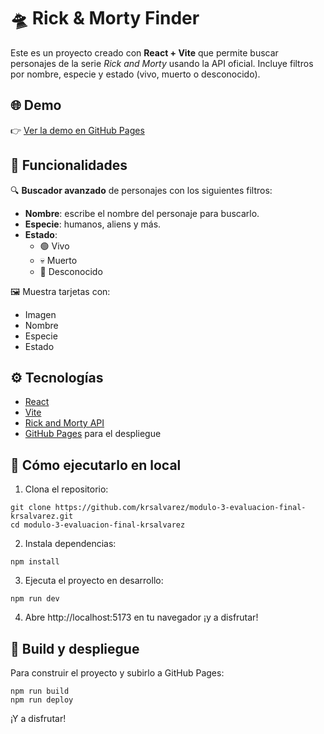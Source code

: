 # 🛸 Rick & Morty Finder

Este es un proyecto creado con **React + Vite** que permite buscar personajes de la serie *Rick and Morty* usando la API oficial. Incluye filtros por nombre, especie y estado (vivo, muerto o desconocido).

## 🌐 Demo

👉 [Ver la demo en GitHub Pages]((https://beta.adalab.es/modulo-3-evaluacion-final-krsalvarez/))  

## 🧪 Funcionalidades

🔍 **Buscador avanzado** de personajes con los siguientes filtros:

- **Nombre**: escribe el nombre del personaje para buscarlo.
- **Especie**: humanos, aliens y más.
- **Estado**: 
  - 🟢 Vivo  
  - 💀 Muerto  
  - 🔴 Desconocido

🖼️ Muestra tarjetas con:
- Imagen
- Nombre
- Especie
- Estado

## ⚙️ Tecnologías

- [React](https://reactjs.org/)
- [Vite](https://vitejs.dev/)
- [Rick and Morty API](https://rickandmortyapi.com/)
- [GitHub Pages](https://pages.github.com/) para el despliegue

## 🚀 Cómo ejecutarlo en local

1. Clona el repositorio:

```
git clone https://github.com/krsalvarez/modulo-3-evaluacion-final-krsalvarez.git
cd modulo-3-evaluacion-final-krsalvarez
```

2. Instala dependencias:

`npm install`

3. Ejecuta el proyecto en desarrollo:

`npm run dev`

4. Abre http://localhost:5173 en tu navegador ¡y a disfrutar!

## 📆 Build y despliegue

Para construir el proyecto y subirlo a GitHub Pages:

```
npm run build
npm run deploy
```


¡Y a disfrutar!
